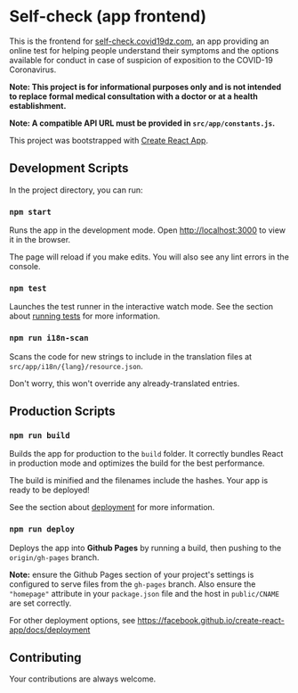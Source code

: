 # Self-check (app frontend)

This is the frontend for [self-check.covid19dz.com](https://self-check.covid19dz.com), an app providing an online test for helping people understand their symptoms and the options available for conduct in case of suspicion of exposition to the COVID-19 Coronavirus.

**Note: This project is for informational purposes only and is not intended to replace formal medical consultation with a doctor or at a health establishment.**

**Note: A compatible API URL must be provided in `src/app/constants.js`.**

This project was bootstrapped with [Create React App](https://github.com/facebook/create-react-app).

## Development Scripts

In the project directory, you can run:

### `npm start`

Runs the app in the development mode.
Open [http://localhost:3000](http://localhost:3000) to view it in the browser.

The page will reload if you make edits.
You will also see any lint errors in the console.

### `npm test`

Launches the test runner in the interactive watch mode.
See the section about [running tests](https://facebook.github.io/create-react-app/docs/running-tests) for more information.

### `npm run i18n-scan`

Scans the code for new strings to include in the translation files at `src/app/i18n/{lang}/resource.json`.

Don't worry, this won't override any already-translated entries.

## Production Scripts

### `npm run build`

Builds the app for production to the `build` folder.
It correctly bundles React in production mode and optimizes the build for the best performance.

The build is minified and the filenames include the hashes.
Your app is ready to be deployed!

See the section about [deployment](https://facebook.github.io/create-react-app/docs/deployment) for more information.

### `npm run deploy`

Deploys the app into **Github Pages** by running a build, then pushing to the `origin/gh-pages` branch.

**Note:** ensure the Github Pages section of your project's settings is configured to serve files from the `gh-pages` branch. Also ensure the `"homepage"` attribute in your `package.json` file and the host in `public/CNAME` are set correctly.

For other deployment options, see https://facebook.github.io/create-react-app/docs/deployment

## Contributing

Your contributions are always welcome.
